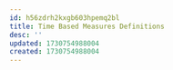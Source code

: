 ```yaml
---
id: h56zdrh2kxgb603hpemq2bl
title: Time Based Measures Definitions
desc: ''
updated: 1730754988004
created: 1730754988004
---
```

